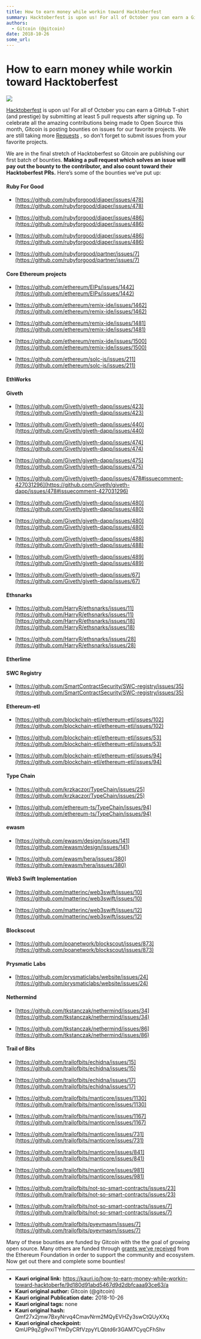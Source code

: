 ```yaml
---
title: How to earn money while workin toward Hacktoberfest
summary: Hacktoberfest is upon us! For all of October you can earn a GitHub T-shirt (and prestige) by submitting at least 5 pull requests after signing up. To celebrate all the amazing contributions being made to Open Source this month, Gitcoin is posting bounties on issues for our favorite projects. We are still taking more Requests , so don’t forget to submit issues from your favorite projects. We are in the final stretch of Hacktoberfest so Gitcoin are publishing our first batch of bounties. Making a
authors:
  - Gitcoin (@gitcoin)
date: 2018-10-26
some_url: 
---
```


# How to earn money while workin toward Hacktoberfest

![](https://ipfs.infura.io/ipfs/QmVBdXko8t6SAv91SN4V8qdK3RmDRWEZVxXVMCj4ZCHy2Y)



 [Hacktoberfest](https://hacktoberfest.digitalocean.com/) is upon us! For all of October you can earn a GitHub T-shirt (and prestige) by submitting at least 5 pull requests after signing up. To celebrate all the amazing contributions being made to Open Source this month, Gitcoin is posting bounties on issues for our favorite projects. We are still taking more [Requests](https://gitcoin.co/requests) , so don’t forget to submit issues from your favorite projects.

We are in the final stretch of Hacktoberfest so Gitcoin are publishing our first batch of bounties. **Making a pull request which solves an issue will pay out the bounty to the contributor, and also count toward their Hacktoberfest PRs.** 
Here’s some of the bounties we’ve put up:

#### Ruby For Good



 *  [https://github.com/rubyforgood/diaper/issues/478](https://github.com/rubyforgood/diaper/issues/478) 

 *  [https://github.com/rubyforgood/diaper/issues/486](https://github.com/rubyforgood/diaper/issues/486) 

 *  [https://github.com/rubyforgood/diaper/issues/486](https://github.com/rubyforgood/diaper/issues/486) 

 *  [https://github.com/rubyforgood/partner/issues/7](https://github.com/rubyforgood/partner/issues/7) 

#### Core Ethereum projects



 *  [https://github.com/ethereum/EIPs/issues/1442](https://github.com/ethereum/EIPs/issues/1442) 

 *  [https://github.com/ethereum/remix-ide/issues/1462](https://github.com/ethereum/remix-ide/issues/1462) 

 *  [https://github.com/ethereum/remix-ide/issues/1481](https://github.com/ethereum/remix-ide/issues/1481) 

 *  [https://github.com/ethereum/remix-ide/issues/1500](https://github.com/ethereum/remix-ide/issues/1500) 

 *  [https://github.com/ethereum/solc-js/issues/211](https://github.com/ethereum/solc-js/issues/211) 

#### EthWorks

#### Giveth



 *  [https://github.com/Giveth/giveth-dapp/issues/423](https://github.com/Giveth/giveth-dapp/issues/423) 

 *  [https://github.com/Giveth/giveth-dapp/issues/440](https://github.com/Giveth/giveth-dapp/issues/440) 

 *  [https://github.com/Giveth/giveth-dapp/issues/474](https://github.com/Giveth/giveth-dapp/issues/474) 

 *  [https://github.com/Giveth/giveth-dapp/issues/475](https://github.com/Giveth/giveth-dapp/issues/475) 

 *  [https://github.com/Giveth/giveth-dapp/issues/478#issuecomment-427031296](https://github.com/Giveth/giveth-dapp/issues/478#issuecomment-427031296) 

 *  [https://github.com/Giveth/giveth-dapp/issues/480](https://github.com/Giveth/giveth-dapp/issues/480) 

 *  [https://github.com/Giveth/giveth-dapp/issues/480](https://github.com/Giveth/giveth-dapp/issues/480) 

 *  [https://github.com/Giveth/giveth-dapp/issues/488](https://github.com/Giveth/giveth-dapp/issues/488) 

 *  [https://github.com/Giveth/giveth-dapp/issues/489](https://github.com/Giveth/giveth-dapp/issues/489) 

 *  [https://github.com/Giveth/giveth-dapp/issues/67](https://github.com/Giveth/giveth-dapp/issues/67) 

#### Ethsnarks



 *  [https://github.com/HarryR/ethsnarks/issues/11](https://github.com/HarryR/ethsnarks/issues/11)  [https://github.com/HarryR/ethsnarks/issues/18](https://github.com/HarryR/ethsnarks/issues/18) 

 *  [https://github.com/HarryR/ethsnarks/issues/28](https://github.com/HarryR/ethsnarks/issues/28) 

#### Etherlime

#### SWC Registry



 *  [https://github.com/SmartContractSecurity/SWC-registry/issues/35](https://github.com/SmartContractSecurity/SWC-registry/issues/35) 

#### Ethereum-etl



 *  [https://github.com/blockchain-etl/ethereum-etl/issues/102](https://github.com/blockchain-etl/ethereum-etl/issues/102) 

 *  [https://github.com/blockchain-etl/ethereum-etl/issues/53](https://github.com/blockchain-etl/ethereum-etl/issues/53) 

 *  [https://github.com/blockchain-etl/ethereum-etl/issues/94](https://github.com/blockchain-etl/ethereum-etl/issues/94) 

#### Type Chain



 *  [https://github.com/krzkaczor/TypeChain/issues/25](https://github.com/krzkaczor/TypeChain/issues/25) 

 *  [https://github.com/ethereum-ts/TypeChain/issues/94](https://github.com/ethereum-ts/TypeChain/issues/94) 

#### ewasm



 *  [https://github.com/ewasm/design/issues/141](https://github.com/ewasm/design/issues/141) 

 *  [https://github.com/ewasm/hera/issues/380](https://github.com/ewasm/hera/issues/380) 

#### Web3 Swift Implementation



 *  [https://github.com/matterinc/web3swift/issues/10](https://github.com/matterinc/web3swift/issues/10) 

 *  [https://github.com/matterinc/web3swift/issues/12](https://github.com/matterinc/web3swift/issues/12) 

#### Blockscout



 *  [https://github.com/poanetwork/blockscout/issues/873](https://github.com/poanetwork/blockscout/issues/873) 

#### Prysmatic Labs



 *  [https://github.com/prysmaticlabs/website/issues/24](https://github.com/prysmaticlabs/website/issues/24) 

#### Nethermind



 *  [https://github.com/tkstanczak/nethermind/issues/34](https://github.com/tkstanczak/nethermind/issues/34) 

 *  [https://github.com/tkstanczak/nethermind/issues/86](https://github.com/tkstanczak/nethermind/issues/86) 

#### Trail of Bits



 *  [https://github.com/trailofbits/echidna/issues/15](https://github.com/trailofbits/echidna/issues/15) 

 *  [https://github.com/trailofbits/echidna/issues/17](https://github.com/trailofbits/echidna/issues/17) 

 *  [https://github.com/trailofbits/manticore/issues/1130](https://github.com/trailofbits/manticore/issues/1130) 

 *  [https://github.com/trailofbits/manticore/issues/1167](https://github.com/trailofbits/manticore/issues/1167) 

 *  [https://github.com/trailofbits/manticore/issues/731](https://github.com/trailofbits/manticore/issues/731) 

 *  [https://github.com/trailofbits/manticore/issues/841](https://github.com/trailofbits/manticore/issues/841) 

 *  [https://github.com/trailofbits/manticore/issues/981](https://github.com/trailofbits/manticore/issues/981) 

 *  [https://github.com/trailofbits/not-so-smart-contracts/issues/23](https://github.com/trailofbits/not-so-smart-contracts/issues/23) 

 *  [https://github.com/trailofbits/not-so-smart-contracts/issues/7](https://github.com/trailofbits/not-so-smart-contracts/issues/7) 

 *  [https://github.com/trailofbits/pyevmasm/issues/7](https://github.com/trailofbits/pyevmasm/issues/7) 

Many of these bounties are funded by Gitcoin with the the goal of growing open source. Many others are funded through [grants we’ve received](https://medium.com/gitcoin/grow-open-source-ethereum-foundation-grant-d393802fe9aa) from the Ethereum Foundation in order to support the community and ecosystem.
Now get out there and complete some bounties!



---

- **Kauri original link:** https://kauri.io/how-to-earn-money-while-workin-toward-hacktoberfe/9d180d91abd5467d9d2dbfcaaa93ce63/a
- **Kauri original author:** Gitcoin (@gitcoin)
- **Kauri original Publication date:** 2018-10-26
- **Kauri original tags:** none
- **Kauri original hash:** Qmf27x2jmw7BxyNrvq4CmavNrm2MQyEVHZy3swCtQUyXXq
- **Kauri original checkpoint:** QmUP9qZg9vxiTYmDyCRfVzpyYLQbtd6r3GAM7CyqCFhShv



